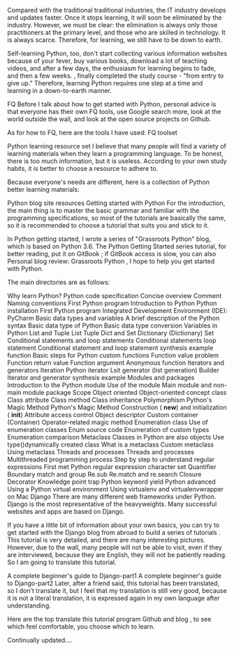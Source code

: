 Compared with the traditional traditional industries, the IT industry develops and updates faster. Once it stops learning, it will soon be eliminated by the industry. However, we must be clear: the elimination is always only those practitioners at the primary level, and those who are skilled in technology. It is always scarce. Therefore, for learning, we still have to be down to earth.

Self-learning Python, too, don't start collecting various information websites because of your fever, buy various books, download a lot of teaching videos, and after a few days, the enthusiasm for learning begins to fade, and then a few weeks. , finally completed the study course - "from entry to give up." Therefore, learning Python requires one step at a time and learning in a down-to-earth manner.

FQ
Before I talk about how to get started with Python, personal advice is that everyone has their own FQ tools, use Google search more, look at the world outside the wall, and look at the open source projects on Github.

As for how to FQ, here are the tools I have used: FQ toolset

Python learning resource set
I believe that many people will find a variety of learning materials when they learn a programming language. To be honest, there is too much information, but it is useless. According to your own study habits, it is better to choose a resource to adhere to.

Because everyone's needs are different, here is a collection of Python better learning materials:

Python blog site resources
Getting started with Python
For the introduction, the main thing is to master the basic grammar and familiar with the programming specifications, so most of the tutorials are basically the same, so it is recommended to choose a tutorial that suits you and stick to it.

In Python getting started, I wrote a series of "Grassroots Python" blog, which is based on Python 3.6. The Python Getting Started series tutorial, for better reading, put it on GitBook ; if GitBook access is slow, you can also Personal blog review: Grassroots Python , I hope to help you get started with Python.

The main directories are as follows:

Why learn Python?
Python code specification
Concise overview
Comment
Naming conventions
First Python program
Introduction to Python
Python installation
First Python program
Integrated Development Environment (IDE): PyCharm
Basic data types and variables
A brief description of the Python syntax
Basic data type of Python
Basic data type conversion
Variables in Python
List and Tuple
List
Tuple
Dict and Set
Dictionary (Dictionary)
Set
Conditional statements and loop statements
Conditional statements
loop statement
Conditional statement and loop statement synthesis example
function
Basic steps for Python custom functions
Function value problem
Function return value
Function argument
Anonymous function
Iterators and generators
Iteration
Python iterator
Lsit generator (list generation)
Builder
Iterator and generator synthesis example
Modules and packages
Introduction to the Python module
Use of the module
Main module and non-main module
package
Scope
Object oriented
Object-oriented concept
class
Class attribute
Class method
Class inheritance
Polymorphism
Python's Magic Method
Python's Magic Method
Construction ( __new__) and initialization ( __init__)
Attribute access control
Object descriptor
Custom container (Container)
Operator-related magic method
Enumeration class
Use of enumeration classes
Enum source code
Enumeration of custom types
Enumeration comparison
Metaclass
Classes in Python are also objects
Use type()dynamically created class
What is a metaclass
Custom metaclass
Using metaclass
Threads and processes
Threads and processes
Multithreaded programming
process
Step by step to understand regular expressions
First met Python regular expression
character set
Quantifier
Boundary match and group
Re.sub
Re.match and re.search
Closure
Decorator
Knowledge point trap
Python keyword yield
Python advanced
Using a Python virtual environment
Using virtualenv and virtualenvwrapper on Mac
Django
There are many different web frameworks under Python. Django is the most representative of the heavyweights. Many successful websites and apps are based on Django.

If you have a little bit of information about your own basics, you can try to get started with the Django blog from abroad to build a series of tutorials . This tutorial is very detailed, and there are many interesting pictures. However, due to the wall, many people will not be able to visit, even if they are interviewed, because they are English, they will not be patiently reading. So I am going to translate this tutorial.

A complete beginner's guide to Django-part1
A complete beginner's guide to Django-part2
Later, after a friend said, this tutorial has been translated, so I don't translate it, but I feel that my translation is still very good, because it is not a literal translation, it is expressed again in my own language after understanding.

Here are the top translate this tutorial program Github and blog , to see which feel comfortable, you choose which to learn.

Continually updated....
